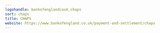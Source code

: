 ```yaml
---
logohandle: bankofenglandcouk_chaps
sort: chaps
title: CHAPS
website: https://www.bankofengland.co.uk/payment-and-settlement/chaps
---
```


